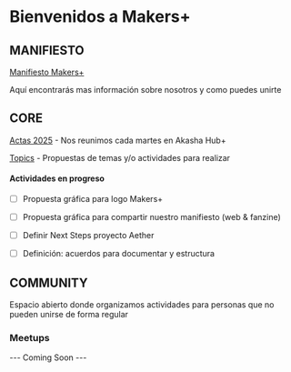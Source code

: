 # Bienvenidos a Makers+ 

## MANIFIESTO
[Manifiesto Makers+](CORE/manifiesto.md)

Aquí encontrarás mas información sobre nosotros y como puedes unirte 


## CORE
[Actas 2025](CORE/Actas/2025.md) - Nos reunimos cada martes en Akasha Hub+

[Topics](CORE/topics.md) - Propuestas de temas y/o actividades para realizar  


#### Actividades en progreso 
- [ ] Propuesta gráfica para logo Makers+
- [ ] Propuesta gráfica para compartir nuestro manifiesto (web & fanzine)
- [ ] Definir Next Steps proyecto Aether
- [ ] Definición: acuerdos para documentar y estructura 


## COMMUNITY 
Espacio abierto donde organizamos actividades para personas que no pueden unirse de forma regular

### Meetups
--- Coming Soon --- 
